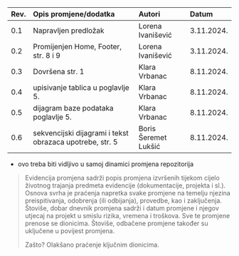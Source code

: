 | Rev. | Opis promjene/dodatka | Autori  | Datum      |
| ---- |:--------------------- |:------- |:---------- |
|  0.1 | Napravljen predložak  | Lorena Ivanišević | 3.11.2024. |
|  0.2  | Promijenjen Home, Footer, str. 8 i 9  | Lorena Ivanišević | 3.11.2024. |
|  0.3    | Dovršena str. 1                      | Klara Vrbanac        | 8.11.2024.           |
|  0.4   | upisivanje tablica u poglavlje 5.                     | Klara Vrbanac        | 8.11.2024.           |
|  0.5   | dijagram baze podataka poglavlje 5.                    | Klara Vrbanac        | 8.11.2024.           |
|  0.6   | sekvencijski dijagrami i tekst obrazaca upotrebe, str. 5| Boris Šeremet Lukšić| 8.11.2024.


* ovo treba biti vidljivo u samoj dinamici promjena repozitorija

> Evidencija promjena sadrži popis promjena izvršenih tijekom cijelo životnog trajanja predmeta evidencije (dokumentacije, projekta i sl.). Osnova svrha je praćenja napretka svake promjene na temelju njezina preispitivanja, odobrenja (ili odbijanja), provedbe, kao i zaključenja. Štoviše, dobar dnevnik promjena sadrži i datum promjene i njegov utjecaj na projekt u smislu rizika, vremena i troškova. Sve te promjene prenose se dionicima.  Štoviše, odbačene promjene također su uključene u povijest promjena.
>
> Zašto? Olakšano praćenje ključnim dionicima. 
>
> 
